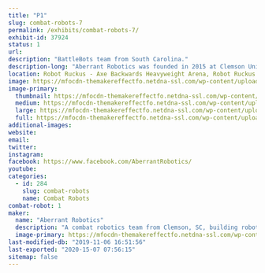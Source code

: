```yaml
---
title: "P1"
slug: combat-robots-7
permalink: /exhibits/combat-robots-7/
exhibit-id: 37924
status: 1
url: 
description: "BattleBots team from South Carolina."
description-long: "Aberrant Robotics was founded in 2015 at Clemson University.  We now carry on competing robots in weight classes all the way from 1 pound to 250 pounds."
location: Robot Ruckus - Axe Backwards Heavyweight Arena, Robot Ruckus - Small Arena
image: https://mfocdn-themakereffectfo.netdna-ssl.com/wp-content/uploads/2019/09/P1-Bot-S2019-1-1024x683.jpg
image-primary:
  thumbnail: https://mfocdn-themakereffectfo.netdna-ssl.com/wp-content/uploads/2019/09/P1-Bot-S2019-1-150x150.jpg
  medium: https://mfocdn-themakereffectfo.netdna-ssl.com/wp-content/uploads/2019/09/P1-Bot-S2019-1-300x200.jpg
  large: https://mfocdn-themakereffectfo.netdna-ssl.com/wp-content/uploads/2019/09/P1-Bot-S2019-1-1024x683.jpg
  full: https://mfocdn-themakereffectfo.netdna-ssl.com/wp-content/uploads/2019/09/P1-Bot-S2019-1.jpg
additional-images:
website: 
email: 
twitter: 
instagram: 
facebook: https://www.facebook.com/AberrantRobotics/
youtube: 
categories:
  - id: 284
    slug: combat-robots
    name: Combat Robots
combat-robot: 1
maker:
  name: "Aberrant Robotics"
  description: "A combat robotics team from Clemson, SC, building robots from 1 lb to 250 lb."
  image-primary: https://mfocdn-themakereffectfo.netdna-ssl.com/wp-content/uploads/2019/09/P1-Bot-S2019-300x200.jpg
last-modified-db: "2019-11-06 16:51:56"
last-exported: "2020-15-07 07:56:15"
sitemap: false
---
```

